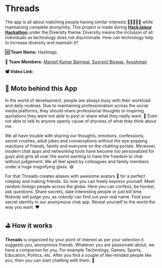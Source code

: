 # Threads
The app is all about matching people having similar interests 👩🏼‍🤝‍🧑🏼 while maintaining complete anonymity. This project is made during **[HackJaipur Hackathon](https://hackjaipur.com/)** under the Diversity theme: Diversity means the inclusion of all individuals as technology does not discriminate. How can technology help to increase diversity and maintain it?

**🆔 Team Name:** Hashtags

**💪 Team Members:** [Manish Kumar Barnwal](https://github.com/imanishbarnwal), [Suvronil Biswas](https://github.com/neil-dev), [Ayushman](https://github.com/ayushmankumar7)

**📽 Video Link:** 

## 🤝 Moto behind this App
In the world of development, people are always busy with their workload and daily routines. Due to maintaining professionalism across the social media platforms, they should share professional thoughts or inspiring quotations they were not able to post or share what they really want. 🤵 Even not able to talk to anyone openly cause of shyness of what they think about me.

We all have trouble with sharing our thoughts, emotions, confessions, secret crushes, adult jokes and conversations without the eye-popping reactions of friends, family and everyone on the chatting portals. Moreover, modern chat apps and networking tools have become too personalized for guys and girls all over the world wanting to have the freedom to chat without judgement. We all feel spied by colleagues and family members under a huge magnifying glass. 😪

For that Threads creates aliases with awesome avatars 🤠 for a perfect roleplay and making friends. So now you can freely express yourself. Meet random foreign people across the globe. Here you can confess, be honest, ask questions. Share secrets, date interesting people or just kill time. Nobody will judge you, as nobody can find out your real name. Find your secret identity in our anonymous chat app. Reveal yourself to the world the way you want. ❤

## ⛳ How it works
**Threads** is organized by your point of interest as per your selection it suggests you, anonymous friends. Whatever you are passionate about, we have a companion for you. For example Technology, Games, Sports, Education, Politics, etc. After you find a couple of like-minded people like you, then you can start chatting with them. 💌
